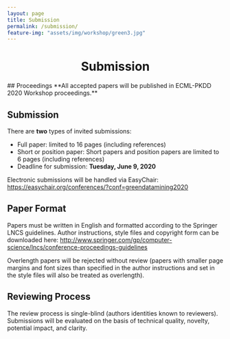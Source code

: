 ```yaml
---
layout: page
title: Submission
permalink: /submission/
feature-img: "assets/img/workshop/green3.jpg"
---
```


<h1 style="text-align: center">Submission</h1>
## Proceedings
**All accepted papers will be published in ECML-PKDD 2020 Workshop proceedings.**

## Submission
There are **two** types of invited submissions:

* Full paper: limited to 16 pages (including references)
* Short or position paper: Short papers and position papers are limited to 6 pages (including references)
* Deadline for submission: **Tuesday, June 9, 2020**


Electronic submissions will be handled via EasyChair: <a href="https://easychair.org/conferences/?conf=greendatamining2020"> https://easychair.org/conferences/?conf=greendatamining2020

## Paper Format
Papers must be written in English and formatted according to the Springer LNCS guidelines.
Author instructions, style files and copyright form can be downloaded here:
<a href="http://www.springer.com/gp/computer-science/lncs/conference-proceedings-guidelines">http://www.springer.com/gp/computer-science/lncs/conference-proceedings-guidelines

Overlength papers will be rejected without review (papers with smaller page margins
and font sizes than specified in the author instructions and set in the style files will
also be treated as overlength).

## Reviewing Process
The review process is single-blind (authors identities known to reviewers).
Submissions will be evaluated on the basis of technical quality, novelty, potential impact, and clarity.
